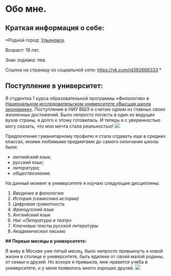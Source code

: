 # Обо мне.
## Краткая информация о себе:

*Родной город: [Ульяновск](https://ru.wikipedia.org/wiki/Ульяновск).

Возраст: 18 лет.

Знак зодиака: лев.

Ссылка на страницу из социальной сети: https://vk.com/id392666333.*

## Поступление в университет:

Я студентка 1 курса образовательной программы «Филология» в [Национальном исследовательском университете «Высшая школа экономики»](https://www.hse.ru). Поступление в НИУ ВШЭ я считаю одним из главных своих жизненных достижений. Было непросто попасть в один из ведущих вузов страны, я долго к этому готовилась. И теперь я с уверенностью могу сказать, что моя мечта стала реальностью! ![](https://www.hse.ru/data/2017/07/03/1171253097/20170614_1034-Pano.jpg)

Предпочтение гуманитарному профилю я стала отдавать еще в средних классах, моими любимыми предметами до самого окончания школы были:

- *английский язык;*
- *русский язык;*
- *литература;*
- *обществознание.*

На данный момент в университете я изучаю следующие дисциплины:

1. *Введение в филологию*
2. *История (семиотика истории)*
3. *Цифровая грамотность*
4. *Французский язык*
5. *Английский язык*
6. *Нис «Литература и театр»*
7. *Ключевые тексты русской литературы*
8. *Академическое письмо*

**## Первые месяцы в университете:**

Я живу в Москве уже пятый месяц, было непросто привыкнуть к новой жизни в столице и университете, быть вдалеке от своей малой родины, от семьи и друзей. Но вскоре я привыкла, мне нравится учеба в университете, и у меня появилось много хороших друзей. 
![](https://www.tourprom.ru/site_media/images/upload/2016/8/30/resortimage/moskva-kremlj.jpg)
